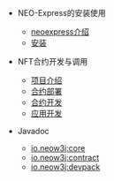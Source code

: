 - NEO-Express的安装使用

  - [neoexpress介绍](neoexpress/introduction.md)
  - [安装](neoexpress/setup.md)

- NFT合约开发与调用

  - [项目介绍](nft/introduction.md)
  - [合约部署](nft/contract.md)
  - [合约开发](nft/nftcontract.md)
  - [应用开发](nft/nftsystem.md)

- Javadoc
  - [io.neow3j:core](https://javadoc.io/doc/io.neow3j/core/latest/index.html)
  - [io.neow3j:contract](https://javadoc.io/doc/io.neow3j/contract/latest/index.html)
  - [io.neow3j:devpack](https://javadoc.io/doc/io.neow3j/devpack/latest/index.html)